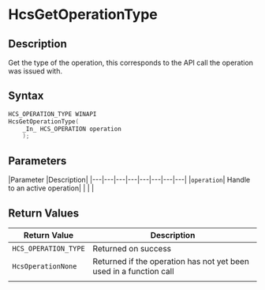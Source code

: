 # HcsGetOperationType

## Description

Get the type of the operation, this corresponds to the API call the operation was issued with.

## Syntax

```cpp
HCS_OPERATION_TYPE WINAPI
HcsGetOperationType(
    _In_ HCS_OPERATION operation
    );

```

## Parameters

|Parameter     |Description|
|---|---|---|---|---|---|---|---|
|`operation`| Handle to an active operation|
|    |    |

## Return Values

|Return Value | Description|
|---|---|
|`HCS_OPERATION_TYPE`|Returned on success|
|`HcsOperationNone` |Returned if the operation has not yet been used in a function call|
|     |     |
